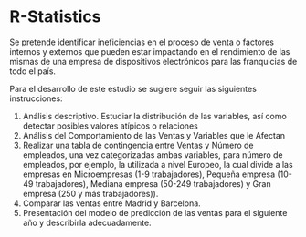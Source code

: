 # R-Statistics
Se pretende identificar ineficiencias en el proceso de venta o factores internos y externos que pueden estar impactando en el rendimiento de las mismas de una empresa de dispositivos electrónicos para las franquicias de todo el país.

Para el desarrollo de este estudio se sugiere seguir las siguientes instrucciones:

1. Análisis descriptivo. Estudiar la distribución de las variables, así como detectar posibles valores atípicos o relaciones
2. Análisis del Comportamiento de las Ventas y Variables que le Afectan
3. Realizar una tabla de contingencia entre Ventas y Número de empleados, una vez categorizadas ambas variables, para número de empleados, por ejemplo, la utilizada a nivel Europeo, la cual divide a las empresas en Microempresas (1-9 trabajadores), Pequeña empresa (10-49 trabajadores), Mediana empresa (50-249 trabajadores) y Gran empresa (250 y más trabajadores)).
4. Comparar las ventas entre Madrid y Barcelona.
5. Presentación del modelo de predicción de las ventas para el siguiente año y describirla adecuadamente.
